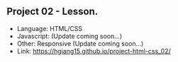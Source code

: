 ## Project 02 - Lesson.

- Language: HTML/CSS
- Javascript: (Update coming soon...)
- Other: Responsive (Update coming soon...)
- Link: https://hgiang15.github.io/project-html-css_02/
